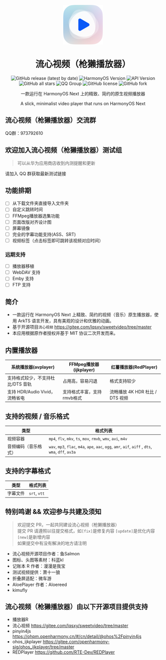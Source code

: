 <p align="center"><img src="./entry/src/main/resources/base/media/sweet_video.png" style="width: 128px; height: 128px;"  alt="logo"></p>
<div align="center">
    <h1>流心视频（枪獭播放器）</h1>
    <p>
        <a href="https://github.com/Yebingiscn/SweetVideo/releases/latest" style="text-decoration:none">
            <img src="https://img.shields.io/github/v/release/Yebingiscn/SweetVideo?display_name=release" alt="GitHub release (latest by date)"/>
        </a>
        <a href="https://img.shields.io/badge/OS-HarmonyOS Next-103fb6" style="text-decoration:none" >
            <img src="https://img.shields.io/badge/HarmonyOS-Next-103fb6" alt="HarmonyOS Version"/>
        </a>
        <a href="https://img.shields.io/badge/API-17-lightgreen" style="text-decoration:none" >
            <img src="https://img.shields.io/badge/API-17-lightgreen" alt="API Version"/>
        </a>
        <a href="https://img.shields.io/github/stars/Yebingiscn/SweetVideo?style=flat" style="text-decoration:none" >
            <img src="https://img.shields.io/github/stars/Yebingiscn/SweetVideo?style=flat" alt="GitHub all stars"/>
        </a>
        <a href="https://img.shields.io/badge/QQ-973792610-red" style="text-decoration:none" >
            <img src="https://img.shields.io/badge/QQ群-973792610-red" alt="QQ Group"/>
        </a>

 <a href="LICENSE" style="text-decoration:none" >
            <img src="https://img.shields.io/github/license/Yebingiscn/SweetVideo" alt="GitHub license"/>
        </a>
        <a href="https://img.shields.io/github/forks/Yebingiscn/SweetVideo" style="text-decoration:none" >
            <img src="https://img.shields.io/github/forks/Yebingiscn/SweetVideo" alt="GitHub fork"/>
        </a>
    </p>
</div>
<p align="center">一款运行在 HarmonyOS Next 上的精致、简约的原生视频播放器</p>
<p align="center">A slick, minimalist video player that runs on HarmonyOS Next</p>

## 流心视频（枪獭播放器）交流群

QQ群：973792610

## 欢迎加入流心视频（枪獭播放器）测试组

> 可以从华为应用商店收到内测提醒和更新

请加入 QQ 群获取最新测试链接

## 功能排期

- [ ] 从下载文件夹直接导入文件夹
- [ ] 自定义跳转时间
- [ ] FFMpeg播放器选集功能
- [ ] 页面改版对齐设计图
- [ ] 屏幕镜像
- [ ] 完全的字幕功能支持(ASS、SRT)
- [ ] 视频标签（点击标签即可跳转该视频对应时间）

### 远期支持

- [ ] 播放器移植
- [ ] WebDAV 支持
- [ ] Emby 支持
- [ ] FTP 支持

## 简介

- 一款运行在 HarmonyOS Next 上精致、简约的视频（音乐）原生播放器，使用 ArkTS 语言开发，具有美观的设计和优雅的动画。
- 基于开源项目`流心视频` https://gitee.com/lqsxy/sweetvideo/tree/master
- 本应用根据原作者授权并基于 MIT 协议二次开发而来。

## 内置播放器

| 系统播放器(avplayer)         | FFMpeg播放器(ijkplayer) | 红薯播放器(RedPlayer)        |
|-------------------------|----------------------|-------------------------|
| 支持格式较少，不支持杜比/DTS 音轨     | 占用高，容易闪退             | 格式支持较少                  |
| 支持 HDR/Audio Vivid，流畅省电 | 支持格式丰富，支持rmvb格式      | 流畅播放 4K HDR 杜比 / DTS 视频 |

## 支持的视频 / 音乐格式

| 类型         | 格式列表                                                                                                  |
|------------|-------------------------------------------------------------------------------------------------------|
| 视频容器       | `mp4`, `flv`, `mkv`, `ts`, `mov`, `rmvb`, `wmv`, `avi`, `m4v`                                         |
| 音频编码（音乐格式） | `wav`, `mp3`, `flac`, `m4a`, `ape`, `aac`, `ogg`, `amr`, `aif`, `aiff` , `dts`, `wma`,  `dff`, `av3a` |

## 支持的字幕格式

| 类型   | 格式列表         |
|------|--------------|
| 字幕文件 | `srt`, `vtt` |

## 特别鸣谢 && 欢迎参与共建及须知

> 欢迎提交 PR，一起共同建设流心视频（枪獭播放器） \
> 提交 PR 请遵照以往提交格式，如`[fix]`是修复内容 `[update]`是优化内容 `[new]`是新增内容 \
> 如果提交中有没有解决的地方请注明

- 流心视频开源项目作者：鱼Salmon
- 图标、头图等素材：科蓝kl
- 记账本 R 作者：漫漫是我宝
- 测试视频提供：萧十一狼
- 折叠屏适配：微车游
- AloePlayer 作者：Aloereed
- kimufly

## 流心视频（枪獭播放器）由以下开源项目提供支持

- 播放器R
- 流心视频 https://gitee.com/lqsxy/sweetvideo/tree/master
- pinyin4js https://ohpm.openharmony.cn/#/cn/detail/@ohos%2Fpinyin4js
- ohos_ijkplayer https://gitee.com/openharmony-sig/ohos_ijkplayer/tree/master
- REDPlayer https://github.com/RTE-Dev/REDPlayer